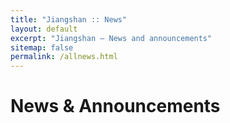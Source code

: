 ```yaml
---
title: "Jiangshan :: News"
layout: default
excerpt: "Jiangshan — News and announcements"
sitemap: false
permalink: /allnews.html
---
```


# News & Announcements

<!-- 用 JSON 注入数据，避免被 Markdown/Liquid 转义 -->
<script id="news-data" type="application/json">
{{ site.data.news | jsonify }}
</script>

<!-- 列表容器 -->
<div id="newsList" class="list-group"></div>

<!-- 分页器 -->
<nav aria-label="News pagination" class="mt-3">
  <ul id="newsPager" class="pagination justify-content-center"></ul>
</nav>

<!-- 大图弹窗 -->
<div id="newsModal" class="news-modal" aria-hidden="true" role="dialog" aria-label="News image modal" onclick="closeNewsModal(event)">
  <div class="news-modal__inner" role="document">
    <button type="button" class="btn btn-light btn-sm news-modal__close" aria-label="Close" onclick="closeNewsModal(event)">×</button>
    <img id="newsModalImg" alt="" />
    <div id="newsModalCaption" class="small text-muted mt-2"></div>
  </div>
</div>

<style>
  .list-group-item { border: 1px solid rgba(0,0,0,.08); border-radius: 12px; margin-bottom: .75rem; }
  .list-group-item:hover { background: #fafafa; }
  .news-modal { display:none; position:fixed; inset:0; background:rgba(0,0,0,.8); z-index:1050; align-items:center; justify-content:center; padding:2rem; }
  .news-modal[aria-hidden="false"] { display:flex; }
  .news-modal__inner { max-width:1200px; width:100%; text-align:center; position:relative; }
  .news-modal__inner img { max-width:100%; max-height:80vh; border-radius:8px; }
  .news-modal__close { position:absolute; top:-12px; right:-12px; border-radius:999px; line-height:1.2; padding:.2rem .55rem; box-shadow:0 2px 10px rgba(0,0,0,.3); }
</style>

<script>
(function () {
  // ---- 工具函数 ----
  const BASE = "{{ site.url }}{{ site.baseurl }}".replace(/\/+$/,'');
  const isAbs = (p) => /^(https?:)?\/\//i.test(p);
  const norm  = (p) => {
    p = (p || '').trim();
    if (!p) return '';
    return isAbs(p) ? p : BASE + '/' + p.replace(/^\/+/, '');
  };
  const fmtDate = (s) => {
    try { const d = new Date(s); if (!isNaN(d)) return d.toLocaleDateString('en-US',{year:'numeric',month:'short',day:'2-digit'}); }
    catch(_) {}
    return String(s || '');
  };

  // ---- 读取数据并按日期倒序 ----
  const rawJson = document.getElementById('news-data').textContent;
  const data = JSON.parse(rawJson || '[]')
    .map(x => ({ ...x }))
    .sort((a,b) => new Date(b.date) - new Date(a.date));

  // ---- 分页 ----
  const PAGE_SIZE = 10;
  const qs = new URLSearchParams(location.search);
  let current = Math.max(1, parseInt(qs.get('page') || '1', 10) || 1);
  const pages = Math.max(1, Math.ceil(data.length / PAGE_SIZE));

  // ---- 渲染一条 ----
  function articleHTML(d) {
    const img   = norm(d.image || '');
    const thumb = norm(d.thumb || d.image || '');
    const dateDisp = fmtDate(d.date);

    const thumbHTML = thumb ? `
      <img src="${thumb}" alt="thumbnail for ${String(d.headline||'').replace(/"/g,'&quot;')}"
           loading="lazy"
           style="width:96px;height:96px;object-fit:cover;border-radius:8px;flex:0 0 auto;"
           ${img ? `role="button" tabindex="0" onclick="openNewsModal('${img.replace(/'/g,"\\'")}','${String(d.headline||'').replace(/'/g,"\\'")}')"` : ''} />`
      : '';

    const titleHTML = img
      ? `<a href="javascript:void(0)" class="text-decoration-none link-dark"
           onclick="openNewsModal('${img.replace(/'/g,"\\'")}','${String(d.headline||'').replace(/'/g,"\\'")}')">${d.headline||''}</a>`
      : (d.headline || '');

    const more = d.link ? `<a class="small" href="${d.link}" target="_blank" rel="noopener">Read more →</a>` : '';
    const body = d.body_html || d.body || '';

    return `
      <article class="list-group-item list-group-item-action py-3">
        <div class="d-flex w-100 align-items-start gap-3">
          ${thumbHTML}
          <div class="flex-grow-1">
            <h3 class="h5 mb-1">${titleHTML}</h3>
            <p class="text-muted mb-2"><time>${dateDisp}</time></p>
            <div class="mb-1">${body}</div>
            ${more}
          </div>
        </div>
      </article>`;
  }

  // ---- 渲染列表 & 分页器 ----
  function renderList() {
    const el = document.getElementById('newsList');
    el.innerHTML = '';
    const start = (current - 1) * PAGE_SIZE;
    const slice = data.slice(start, start + PAGE_SIZE);
    if (slice.length === 0) { el.innerHTML = '<div class="text-center text-muted py-5">No news yet.</div>'; return; }
    slice.forEach(d => el.insertAdjacentHTML('beforeend', articleHTML(d)));
  }
  function renderPager() {
    const el = document.getElementById('newsPager');
    const mk = (p, label, disabled=false, active=false) => `
      <li class="page-item ${disabled?'disabled':''} ${active?'active':''}">
        <a class="page-link" href="${disabled ? '#' : `?page=${p}`}">${label}</a>
      </li>`;
    let html = '';
    html += mk(Math.max(1, current-1), '« Prev', current===1, false);
    const start = Math.max(1, current-2);
    const end   = Math.min(pages, current+2);
    for (let p = start; p <= end; p++) html += mk(p, String(p), false, p===current);
    html += mk(Math.min(pages, current+1), 'Next »', current===pages, false);
    el.innerHTML = html;
  }

  // ---- 弹窗 ----
  window.openNewsModal = function(src, caption){
    const modal = document.getElementById('newsModal');
    const imgEl = document.getElementById('newsModalImg');
    const capEl = document.getElementById('newsModalCaption');
    imgEl.src = src; imgEl.alt = caption || '';
    capEl.textContent = caption || '';
    modal.setAttribute('aria-hidden','false');
    document.body.style.overflow = 'hidden';
  };
  window.closeNewsModal = function(ev){
    const modal = document.getElementById('newsModal');
    if (!ev || ev.target === modal || ev.target.classList.contains('news-modal__close')) {
      modal.setAttribute('aria-hidden','true');
      document.getElementById('newsModalImg').removeAttribute('src');
      document.body.style.overflow = '';
    }
  };
  document.addEventListener('keydown', e => {
    if (e.key === 'Escape' && document.getElementById('newsModal').getAttribute('aria-hidden') === 'false') {
      window.closeNewsModal(e);
    }
  });

  // ---- 初始化 ----
  if (current > pages) current = pages;
  renderList();
  renderPager();
})();
</script>
